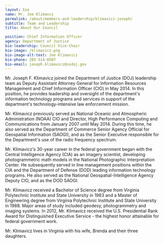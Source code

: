 ```yaml
---
layout: bio
name: Mr. Joe Klimavcz
permalink: /about/members-and-leadership/klimavicz-joseph/
subtitle: Team and Leadership
title: About Our Council

position: Chief Information Officer
agency: Department of Justice
bio-leadership: Council Vice-Chair
bio-image: /klimavicz.png
bio-image-alt-text: Joe Klimavicz
bio-phone: 202-514-0507
bio-email: joseph.klimavicz@usdoj.gov
---
```

Mr. Joseph F. Klimavicz joined the Department of Justice (DOJ) leadership team as Deputy Assistant Attorney General for Information Resources Management and Chief Information Officer (CIO) in May 2014. In this position, he provides leadership and oversight of the department's information technology programs and services in support of the department's technology-intensive law enforcement mission.

Mr. Klimavicz previously served as National Oceanic and Atmospheric Administration (NOAA) CIO and Director, High Performance Computing and Communications from January 2007 until May 2014. During this time, he also served as the Department of Commerce Senior Agency Official for Geospatial Information (SAOGI), and as the Senior Executive responsible for the Department's use of the radio frequency spectrum.

Mr. Klimavicz's 30-year career in the federal government began with the Central Intelligence Agency (CIA) as an imagery scientist, developing photogrammetric math models in the National Photographic Interpretation Center. He subsequently served in line management positions within the CIA and the Department of Defense (DOD) leading information technology programs. He also served as the National Geospatial-Intelligence Agency Deputy CIO, and as the DOD SAOGI.

Mr. Klimavicz received a Bachelor of Science degree from Virginia Polytechnic Institute and State University in 1983 and a Master of Engineering degree from Virginia Polytechnic Institute and State University in 1988. Major areas of study included geodesy, photogrammetry and imaging systems. In 2012, Mr. Klimavicz received the U.S. Presidential Rank Award for Distinguished Executive Service - the highest honor attainable for federal government work.

Mr. Klimavicz lives in Virginia with his wife, Brenda and their three daughters.
